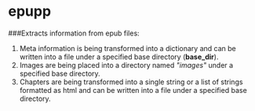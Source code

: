 # epupp

###Extracts information from epub files:

1. Meta information is being transformed into a dictionary and can be written into a file under a specified base directory (**base_dir**).
2. Images are being placed into a directory named *"images"* under a specified base directory.
3. Chapters are being transformed into a single string or a list of strings formatted as html and can be written into a file under a specified base directory.